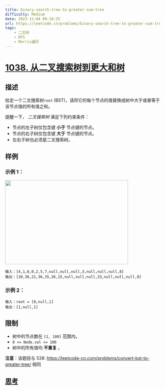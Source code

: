 ```yaml
---
title: binary-search-tree-to-greater-sum-tree
difficulty: Medium
date: 2023-12-04 09:10:25
url: https://leetcode.cn/problems/binary-search-tree-to-greater-sum-tree/
tags:
    - 二叉树
    - DFS
    - Morris遍历
---
```

# [1038. 从二叉搜索树到更大和树](https://leetcode.cn/problems/binary-search-tree-to-greater-sum-tree/)
## 描述
给定一个二叉搜索树``root`` (BST)，请将它的每个节点的值替换成树中大于或者等于该节点值的所有值之和。

提醒一下， *二叉搜索树* 满足下列约束条件：


- 节点的左子树仅包含键 **小于** 节点键的节点。
- 节点的右子树仅包含键 **大于** 节点键的节点。
- 左右子树也必须是二叉搜索树。


## 样例
### 示例 1：

**<img alt="" src="https://assets.leetcode-cn.com/aliyun-lc-upload/uploads/2019/05/03/tree.png" style="height:273px; width:400px" />**

```
输入：[4,1,6,0,2,5,7,null,null,null,3,null,null,null,8]
输出：[30,36,21,36,35,26,15,null,null,null,33,null,null,null,8]
```

### 示例 2：

```
输入：root = [0,null,1]
输出：[1,null,1]
```


## 限制


- 树中的节点数在 ``[1, 100]`` 范围内。
- ``0 <= Node.val <= 100``
- 树中的所有值均 **不重复** 。



**注意**：该题目与 538: <a href="https://leetcode-cn.com/problems/convert-bst-to-greater-tree/">https://leetcode-cn.com/problems/convert-bst-to-greater-tree/  </a>相同

## [思考](./code.cpp)
